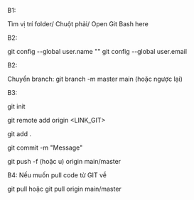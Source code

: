 B1: 

Tìm vị trí folder/ Chuột phải/ Open Git Bash here

B2:

git config --global user.name ""
git config --global user.email 

B2:

Chuyển branch: git branch -m master main (hoặc ngược lại)


B3:

git init

git remote add origin <LINK_GIT>

git add .

git commit -m "Message"

git push -f (hoặc u) origin main/master


B4: Nếu muốn pull code từ GIT về

git pull hoặc git pull origin main/master

